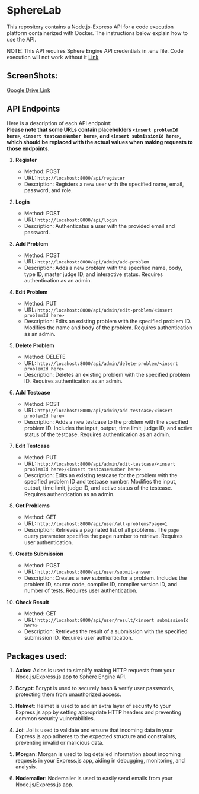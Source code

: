 # SphereLab

This repository contains a Node.js-Express API for a code execution platform containerized with Docker. The instructions below explain how to use the API.

NOTE: This API requires Sphere Engine API credentials in .env file. Code execution will not work without it [Link](https://sphere-engine.com/signup)

## ScreenShots:
[Google Drive Link](https://drive.google.com/drive/folders/1V4NBzY4v6_Z8tMh25WYNFR4S1JpzNw5y?usp=sharing)

## API Endpoints
Here is a description of each API endpoint:
<br/>
**Please note that some URLs contain placeholders `<insert problemId here>`, `<insert testcaseNumber here>`, and `<insert submissionId here>`, which should be replaced with the actual values when making requests to those endpoints.**

1. **Register**
   - Method: POST
   - URL: `http://locahost:8000/api/register`
   - Description: Registers a new user with the specified name, email, password, and role.

2. **Login**
   - Method: POST
   - URL: `http://locahost:8000/api/login`
   - Description: Authenticates a user with the provided email and password.

3. **Add Problem**
   - Method: POST
   - URL: `http://locahost:8000/api/admin/add-problem`
   - Description: Adds a new problem with the specified name, body, type ID, master judge ID, and interactive status. Requires authentication as an admin.

4. **Edit Problem**
   - Method: PUT
   - URL: `http://locahost:8000/api/admin/edit-problem/<insert problemId here>`
   - Description: Edits an existing problem with the specified problem ID. Modifies the name and body of the problem. Requires authentication as an admin.

5. **Delete Problem**
   - Method: DELETE
   - URL: `http://locahost:8000/api/admin/delete-problem/<insert problemId here>`
   - Description: Deletes an existing problem with the specified problem ID. Requires authentication as an admin.

6. **Add Testcase**
   - Method: POST
   - URL: `http://locahost:8000/api/admin/add-testcase/<insert problemId here>`
   - Description: Adds a new testcase to the problem with the specified problem ID. Includes the input, output, time limit, judge ID, and active status of the testcase. Requires authentication as an admin.

7. **Edit Testcase**
   - Method: PUT
   - URL: `http://locahost:8000/api/admin/edit-testcase/<insert problemId here>/<insert testcaseNumber here>`
   - Description: Edits an existing testcase for the problem with the specified problem ID and testcase number. Modifies the input, output, time limit, judge ID, and active status of the testcase. Requires authentication as an admin.

8. **Get Problems**
   - Method: GET
   - URL: `http://locahost:8000/api/user/all-problems?page=1`
   - Description: Retrieves a paginated list of all problems. The `page` query parameter specifies the page number to retrieve. Requires user authentication.

9. **Create Submission**
   - Method: POST
   - URL: `http://locahost:8000/api/user/submit-answer`
   - Description: Creates a new submission for a problem. Includes the problem ID, source code, compiler ID, compiler version ID, and number of tests. Requires user authentication.

10. **Check Result**
    - Method: GET
    - URL: `http://locahost:8000/api/user/result/<insert submissionId here>`
    - Description: Retrieves the result of a submission with the specified submission ID. Requires user authentication.

## Packages used:
1. **Axios**: Axios is used to simplify making HTTP requests from your Node.js/Express.js app to Sphere Engine API.

2. **Bcrypt**: Bcrypt is used to securely hash & verify user passwords, protecting them from unauthorized access.

3. **Helmet**: Helmet is used to add an extra layer of security to your Express.js app by setting appropriate HTTP headers and preventing common security vulnerabilities.

4. **Joi**: Joi is used to validate and ensure that incoming data in your Express.js app adheres to the expected structure and constraints, preventing invalid or malicious data.

5. **Morgan**: Morgan is used to log detailed information about incoming requests in your Express.js app, aiding in debugging, monitoring, and analysis.

6. **Nodemailer**: Nodemailer is used to easily send emails from your Node.js/Express.js app.
